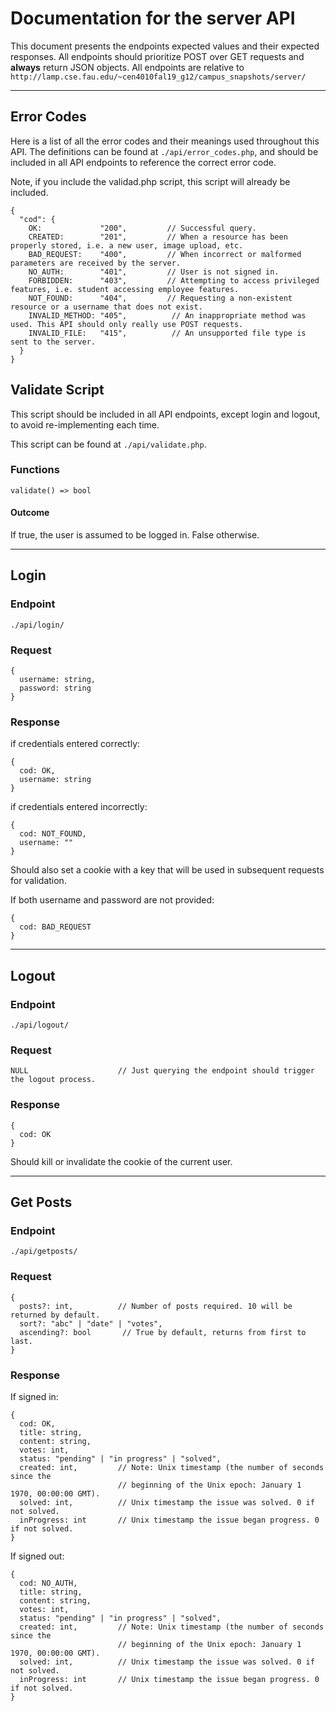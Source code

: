 # Documentation for the server API

This document presents the endpoints expected values and their expected
responses. All endpoints should prioritize POST over GET requests and **always**
return JSON objects.
All endpoints are relative to `http://lamp.cse.fau.edu/~cen4010fal19_g12/campus_snapshots/server/`

---

## Error Codes

Here is a list of all the error codes and their meanings used throughout
this API. The definitions can be found at `./api/error_codes.php`,
and should be included in all API endpoints to reference the correct error code.

Note, if you include the validad.php script, this script will already be included.

```
{
  "cod": {
    OK:             "200",         // Successful query.
    CREATED:        "201",         // When a resource has been properly stored, i.e. a new user, image upload, etc.
    BAD_REQUEST:    "400",         // When incorrect or malformed parameters are received by the server.
    NO_AUTH:        "401",         // User is not signed in.
    FORBIDDEN:      "403",         // Attempting to access privileged features, i.e. student accessing employee features.
    NOT_FOUND:      "404",         // Requesting a non-existent resource or a username that does not exist.
    INVALID_METHOD: "405",          // An inappropriate method was used. This API should only really use POST requests.
    INVALID_FILE:   "415",          // An unsupported file type is sent to the server.
  }
}
```

## Validate Script

This script should be included in all API endpoints, except login and logout, to avoid
re-implementing each time.

This script can be found at `./api/validate.php`.

### Functions

```
validate() => bool
```

#### Outcome

If true, the user is assumed to be logged in. False otherwise.

---

## Login

### Endpoint

`./api/login/`

### Request

```
{
  username: string,
  password: string
}
```

### Response

if credentials entered correctly:

```
{
  cod: OK,
  username: string
}
```

if credentials entered incorrectly:

```
{
  cod: NOT_FOUND,
  username: ""
}
```

Should also set a cookie with a key that will be used in subsequent requests
for validation.

If both username and password are not provided:

```
{
  cod: BAD_REQUEST
}
```

---

## Logout

### Endpoint

`./api/logout/`

### Request

```
NULL                    // Just querying the endpoint should trigger the logout process.
```

### Response

```
{
  cod: OK
}
```

Should kill or invalidate the cookie of the current user.

---

## Get Posts

### Endpoint

`./api/getposts/`

### Request

```
{
  posts?: int,          // Number of posts required. 10 will be returned by default.
  sort?: "abc" | "date" | "votes",
  ascending?: bool       // True by default, returns from first to last.
}
```

### Response

If signed in:

```
{
  cod: OK,
  title: string,
  content: string,
  votes: int,
  status: "pending" | "in progress" | "solved",
  created: int,         // Note: Unix timestamp (the number of seconds since the
                        // beginning of the Unix epoch: January 1 1970, 00:00:00 GMT).
  solved: int,          // Unix timestamp the issue was solved. 0 if not solved.
  inProgress: int       // Unix timestamp the issue began progress. 0 if not solved.
}
```

If signed out:

```
{
  cod: NO_AUTH,
  title: string,
  content: string,
  votes: int,
  status: "pending" | "in progress" | "solved",
  created: int,         // Note: Unix timestamp (the number of seconds since the
                        // beginning of the Unix epoch: January 1 1970, 00:00:00 GMT).
  solved: int,          // Unix timestamp the issue was solved. 0 if not solved.
  inProgress: int       // Unix timestamp the issue began progress. 0 if not solved.
}
```
